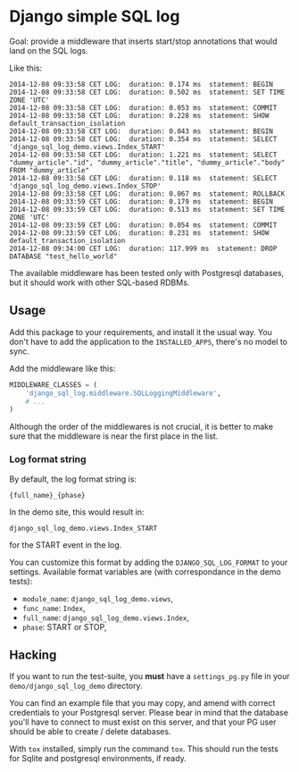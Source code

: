 # Django simple SQL log

Goal: provide a middleware that inserts start/stop annotations that would
land on the SQL logs.

Like this:

    2014-12-08 09:33:58 CET LOG:  duration: 0.174 ms  statement: BEGIN
    2014-12-08 09:33:58 CET LOG:  duration: 0.502 ms  statement: SET TIME ZONE 'UTC'
    2014-12-08 09:33:58 CET LOG:  duration: 0.053 ms  statement: COMMIT
    2014-12-08 09:33:58 CET LOG:  duration: 0.228 ms  statement: SHOW default_transaction_isolation
    2014-12-08 09:33:58 CET LOG:  duration: 0.043 ms  statement: BEGIN
    2014-12-08 09:33:58 CET LOG:  duration: 0.354 ms  statement: SELECT 'django_sql_log_demo.views.Index_START'
    2014-12-08 09:33:58 CET LOG:  duration: 1.221 ms  statement: SELECT "dummy_article"."id", "dummy_article"."title", "dummy_article"."body" FROM "dummy_article"
    2014-12-08 09:33:58 CET LOG:  duration: 0.118 ms  statement: SELECT 'django_sql_log_demo.views.Index_STOP'
    2014-12-08 09:33:58 CET LOG:  duration: 0.067 ms  statement: ROLLBACK
    2014-12-08 09:33:59 CET LOG:  duration: 0.179 ms  statement: BEGIN
    2014-12-08 09:33:59 CET LOG:  duration: 0.513 ms  statement: SET TIME ZONE 'UTC'
    2014-12-08 09:33:59 CET LOG:  duration: 0.054 ms  statement: COMMIT
    2014-12-08 09:33:59 CET LOG:  duration: 0.231 ms  statement: SHOW default_transaction_isolation
    2014-12-08 09:34:00 CET LOG:  duration: 117.999 ms  statement: DROP DATABASE "test_hello_world"


The available middleware has been tested only with Postgresql databases, but
it should work with other SQL-based RDBMs.

## Usage

Add this package to your requirements, and install it the usual way. You don't
have to add the application to the ``INSTALLED_APPS``, there's no model to sync.

Add the middleware like this:

```python
MIDDLEWARE_CLASSES = (
    'django_sql_log.middleware.SQLLoggingMiddleware',
    # ...
)
```

Although the order of the middlewares is not crucial, it is better to make sure
that the middleware is near the first place in the list.

### Log format string

By default, the log format string is:

    {full_name}_{phase}

In the demo site, this would result in:

    django_sql_log_demo.views.Index_START

for the START event in the log.

You can customize this format by adding the ``DJANGO_SQL_LOG_FORMAT`` to your
settings. Available format variables are (with correspondance in the demo tests):

* ``module_name``: ``django_sql_log_demo.views``,
* ``func_name``: ``Index``,
* ``full_name``: ``django_sql_log_demo.views.Index``,
* ``phase``: START or STOP,


## Hacking

If you want to run the test-suite, you **must** have a ``settings_pg.py`` file
in your ``demo/django_sql_log_demo`` directory.

You can find an example file that you may copy, and amend with correct
credentials to your Postgresql server. Please bear in mind that the database
you'll have to connect to must exist on this server, and that your PG user
should be able to create / delete databases.

With `tox` installed, simply run the command `tox`. This should run the tests
for Sqlite and postgresql environments, if ready.

